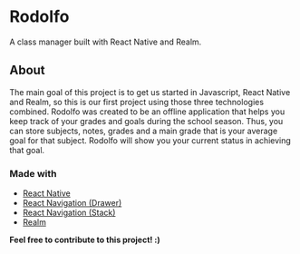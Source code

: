 # Rodolfo
A class manager built with React Native and Realm.

## About
The main goal of this project is to get us started in Javascript, React Native and Realm, so this is our first project using those three technologies combined. 
Rodolfo was created to be an offline application that helps you keep track of your grades and goals during the school season. Thus, you can store subjects, notes, grades and
a main grade that is your average goal for that subject. Rodolfo will show you your current status in achieving that goal.

### Made with
 * [React Native](https://reactnative.dev/)
 * [React Navigation (Drawer)](https://reactnavigation.org/docs/drawer-based-navigation)
 * [React Navigation (Stack)](https://reactnavigation.org/docs/stack-navigator/)
 * [Realm](https://realm.io/docs/javascript/latest)
 


**Feel free to contribute to this project! :)**
